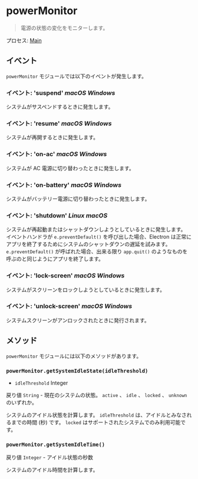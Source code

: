 # powerMonitor

> 電源の状態の変化をモニターします。

プロセス: [Main](../glossary.md#main-process)

## イベント

`powerMonitor` モジュールでは以下のイベントが発生します。

### イベント: 'suspend' _macOS_ _Windows_

システムがサスペンドするときに発生します。

### イベント: 'resume' _macOS_ _Windows_

システムが再開するときに発生します。

### イベント: 'on-ac' _macOS_ _Windows_

システムが AC 電源に切り替わったときに発生します。

### イベント: 'on-battery' _macOS_  _Windows_

システムがバッテリー電源に切り替わったときに発生します。

### イベント: 'shutdown' _Linux_ _macOS_

システムが再起動またはシャットダウンしようとしているときに発生します。 イベントハンドラが `e.preventDefault()` を呼び出した場合、Electron は正常にアプリを終了するためにシステムのシャットダウンの遅延を試みます。 `e.preventDefault()` が呼ばれた場合、出来る限り `app.quit()` のようなものを呼ぶのと同じようにアプリを終了します。

### イベント: 'lock-screen' _macOS_ _Windows_

システムがスクリーンをロックしようとしているときに発生します。

### イベント: 'unlock-screen' _macOS_ _Windows_

システムスクリーンがアンロックされたときに発行されます。

## メソッド

`powerMonitor` モジュールには以下のメソッドがあります。

### `powerMonitor.getSystemIdleState(idleThreshold)`

* `idleThreshold` Integer

戻り値 `String` - 現在のシステムの状態。 `active` 、 `idle` 、 `locked` 、 `unknown` のいずれか。

システムのアイドル状態を計算します。 `idleThreshold` は、アイドルとみなされるまでの時間 (秒) です。  `locked` はサポートされたシステムでのみ利用可能です。

### `powerMonitor.getSystemIdleTime()`

戻り値 `Integer` - アイドル状態の秒数

システムのアイドル時間を計算します。
